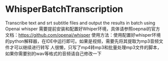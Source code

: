 # WhisperBatchTranscription
 Transcribe text and srt subtitle files and output the results in batch using Openai whisper
需要提前安装和配置好Whiper环境，具体请参照oepnai的官方文档：https://github.com/openai/whisper
使用方法：使用配置好whisper环境的python解释器，在IDE中运行即可。如果是视频，需要先将其提取为mp3音频文件才可以继续进行转写
人很懒，只写了mp4转mp3和批量处理mp3文件的脚本，如果你需要别的wav等格式的音频请自己修改一下
